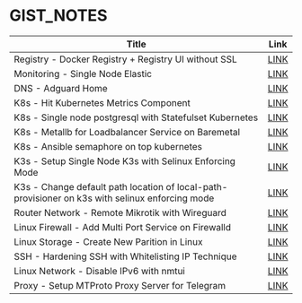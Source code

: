 # GIST_NOTES

|Title| Link|
|--|--|
| Registry - Docker Registry + Registry UI without SSL | [LINK](https://gist.github.com/ajinfajrian/1c8dc72d5955ab265ac8ab32225d68b5) |
| Monitoring - Single Node Elastic | [LINK](https://gist.github.com/ajinfajrian/a7f393b7dac0533df021221ea2439120) |
| DNS - Adguard Home | [LINK](https://gist.github.com/ajinfajrian/65235110fad1a78c39ff4dcb31f47a2f) |
| K8s - Hit Kubernetes Metrics Component | [LINK](https://gist.github.com/ajinfajrian/5fd8234348e42a19734d35203860347e) |
| K8s - Single node postgresql with Statefulset Kubernetes | [LINK](https://gist.github.com/ajinfajrian/cd5145cb2a52527181fb5603cbb06c73) |
| K8s - Metallb for Loadbalancer Service on Baremetal | [LINK](https://gist.github.com/ajinfajrian/d2b516f6fb8ae66378ed10c7afd30bdc) |
| K8s -  Ansible semaphore on top kubernetes| [LINK](https://gist.github.com/ajinfajrian/ec68afa4c40cfc3770d2dbffdd83de9c) |
| K3s - Setup Single Node K3s with Selinux Enforcing Mode | [LINK](https://gist.github.com/ajinfajrian/4d6cec5b410ad76d6a55c1b5aa65d13c) |
| K3s - Change default path location of local-path-provisioner on k3s with selinux enforcing mode | [LINK](https://gist.github.com/ajinfajrian/52f0d8824916a0595fb6a54fc852bfc2) |
| Router Network - Remote Mikrotik with Wireguard | [LINK](https://gist.github.com/ajinfajrian/5d8c399a5a5b1a4582b6e24c51b6b8ef) |
| Linux Firewall - Add Multi Port Service on Firewalld | [LINK](https://gist.github.com/ajinfajrian/05b5f152a0a0fc1802c44567ffab8335) |
| Linux Storage - Create New Parition in Linux | [LINK](https://gist.github.com/ajinfajrian/73caf6e2320cca24892c9c0cc4979827) |
| SSH - Hardening SSH with Whitelisting IP Technique | [LINK](https://gist.github.com/ajinfajrian/2f37ff774e3ae20978f813d38ce605be) |
| Linux Network - Disable IPv6 with nmtui | [LINK](https://gist.github.com/ajinfajrian/c6080780654e9924717e4dcc86bab690) |
| Proxy - Setup MTProto Proxy Server for Telegram | [LINK](https://gist.github.com/ajinfajrian/79f1c804d24bf0c4b1a985d449020f26) |
